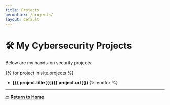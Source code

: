 ```yaml
---
title: Projects
permalink: /projects/
layout: default
---
```


# 🛠️ My Cybersecurity Projects  
Below are my hands-on security projects:

{% for project in site.projects %}
- **[{{ project.title }}]({{ project.url }})**
{% endfor %}

---
🔙 **[Return to Home](../index.md)**  